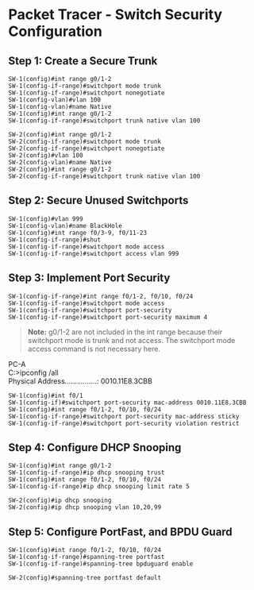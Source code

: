 # Packet Tracer - Switch Security Configuration

## Step 1: Create a Secure Trunk

```linux
SW-1(config)#int range g0/1-2
SW-1(config-if-range)#switchport mode trunk
SW-1(config-if-range)#switchport nonegotiate
SW-1(config-vlan)#vlan 100
SW-1(config-vlan)#name Native
SW-1(config)#int range g0/1-2
SW-1(config-if-range)#switchport trunk native vlan 100
```

```linux
SW-2(config)#int range g0/1-2
SW-2(config-if-range)#switchport mode trunk
SW-2(config-if-range)#switchport nonegotiate
SW-2(config)#vlan 100
SW-2(config-vlan)#name Native
SW-2(config)#int range g0/1-2
SW-2(config-if-range)#switchport trunk native vlan 100
```

## Step 2: Secure Unused Switchports

```linux
SW-1(config)#vlan 999
SW-1(config-vlan)#name BlackHole
SW-1(config)#int range f0/3-9, f0/11-23
SW-1(config-if-range)#shut
SW-1(config-if-range)#switchport mode access
SW-1(config-if-range)#switchport access vlan 999
```

## Step 3: Implement Port Security

```packet tracer
SW-1(config-if-range)#int range f0/1-2, f0/10, f0/24
SW-1(config-if-range)#switchport mode access
SW-1(config-if-range)#switchport port-security
SW-1(config-if-range)#switchport port-security maximum 4
```

>**Note:** g0/1-2 are not included in the int range because their switchport mode is trunk and not access. The switchport mode access command is not necessary here.

PC-A  
C:\>ipconfig /all  
   Physical Address................: 0010.11E8.3CBB

```packet tracer
SW-1(config)#int f0/1
SW-1(config-if)#switchport port-security mac-address 0010.11E8.3CBB
SW-1(config)#int range f0/1-2, f0/10, f0/24
SW-1(config-if-range)#switchport port-security mac-address sticky
SW-1(config-if-range)#switchport port-security violation restrict
```

## Step 4: Configure DHCP Snooping

```packet tracer
SW-1(config)#int range g0/1-2
SW-1(config-if-range)#ip dhcp snooping trust
SW-1(config)#int range f0/1-2, f0/10, f0/24
SW-1(config-if-range)#ip dhcp snooping limit rate 5
```

```packet tracer
SW-2(config)#ip dhcp snooping
SW-2(config)#ip dhcp snooping vlan 10,20,99

```

## Step 5: Configure PortFast, and BPDU Guard

```packet tracer
SW-1(config)#int range f0/1-2, f0/10, f0/24
SW-1(config-if-range)#spanning-tree portfast
SW-1(config-if-range)#spanning-tree bpduguard enable
```

```packet tracer
SW-2(config)#spanning-tree portfast default
```
